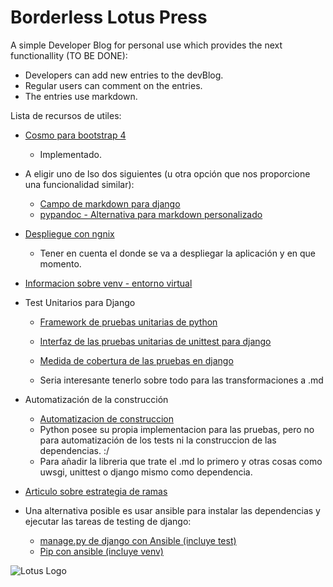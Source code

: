 # Borderless Lotus Press
A simple Developer Blog for personal use which provides the next functionallity (TO BE DONE):
* Developers can add new entries to the devBlog.
* Regular users can comment on the entries.
* The entries use markdown.

Lista de recursos de utiles: 
* [Cosmo para bootstrap 4](https://bootswatch.com/4-alpha/cosmo/)
    - Implementado.
    
* A eligir uno de lso dos siguientes (u otra opción que nos proporcione una funcionalidad similar):
    - [Campo de markdown para django](https://github.com/adi-/django-markdownx)
    - [pypandoc - Alternativa para markdown personalizado](https://pypi.python.org/pypi/pypandoc)
    
* [Despliegue con ngnix](http://uwsgi-docs.readthedocs.io/en/latest/tutorials/Django_and_nginx.html)
    - Tener en cuenta el donde se va a despliegar la aplicación y en que momento.
* [Informacion sobre venv - entorno virtual](https://docs.python.org/3/library/venv.html)
* Test Unitarios para Django
    - [Framework de pruebas unitarias de python](https://docs.python.org/3/library/unittest.html)
    - [Interfaz de las pruebas unitarias de unittest para django](https://docs.djangoproject.com/en/1.11/topics/testing/overview/)
    - [Medida de cobertura de las pruebas en django](http://django-testing-docs.readthedocs.io/en/latest/coverage.html)

    - Seria interesante tenerlo sobre todo para las transformaciones a .md
* Automatización de la construcción
    - [Automatizacion de construccion](http://pybuilder.github.io/)
    - Python posee su propia implementacion para las pruebas, pero no para automatización de los tests ni la construccion de las dependencias. :/
    - Para añadir la libreria que trate el .md lo primero y otras cosas como uwsgi, unittest o django mismo como dependencia.
    
* [Articulo sobre estrategia de ramas](http://nvie.com/posts/a-successful-git-branching-model/)


* Una alternativa posible es usar ansible para instalar las dependencias y ejecutar las tareas de testing de django:
    - [manage.py de django con Ansible (incluye test)](http://docs.ansible.com/ansible/django_manage_module.html)
    - [Pip con ansible (incluye venv)](http://docs.ansible.com/ansible/pip_module.html)

![Lotus Logo][logo]

[logo]: https://github.com/panteleevnikita/borderless_lotus_press/blob/master/static/images/logo.png "Lotus"
